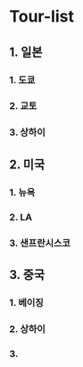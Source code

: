 # Tour-list

## 1. 일본

### 1. 도쿄

### 2. 교토

### 3. 상하이


## 2. 미국

### 1. 뉴욕

### 2. LA

### 3. 샌프란시스코


## 3. 중국

### 1. 베이징

### 2. 상하이

### 3. 
